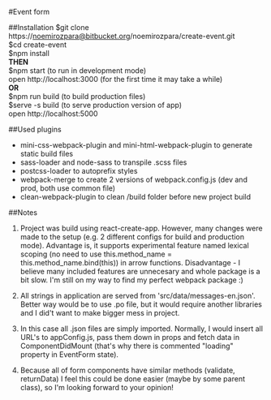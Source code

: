 #Event form   

##Installation
$git clone https://noemirozpara@bitbucket.org/noemirozpara/create-event.git   
$cd create-event   
$npm install   
**THEN**  
$npm start (to run in development mode)   
open http://localhost:3000 (for the first time it may take a while)  
**OR**  
$npm run build (to build production files)   
$serve -s build (to serve production version of app)    
open http://localhost:5000   

##Used plugins
* mini-css-webpack-plugin and mini-html-webpack-plugin to generate static build files 
* sass-loader and node-sass to transpile .scss files
* postcss-loader to autoprefix styles 
* webpack-merge to create 2 versions of webpack.config.js (dev and prod, both use common file)
* clean-webpack-plugin to clean /build folder before new project build  

##Notes
1. Project was build using react-create-app. However, many changes were made to the setup (e.g. 2 different configs for build and production mode). Advantage is, it supports experimental feature named lexical scoping (no need to use this.method_name = this.method_name.bind(this)) in arrow functions. Disadvantage - I believe many included features are unnecesary and whole package is a bit slow. I'm still on my way to find my perfect webpack package :)  
2. All strings in application are served from 'src/data/messages-en.json'. Better way would be to use .po file, but it would require another libraries and I did't want to make bigger mess in project.  

3. In this case all .json files are simply imported. Normally, I would insert all URL's to appConfig.js, pass them down in props and fetch data in ComponentDidMount (that's why there is commented "loading" property in EventForm state).

4. Because all of form components have similar methods (validate, returnData) I feel this could be done easier (maybe by some parent class), so I'm looking forward to your opinion!